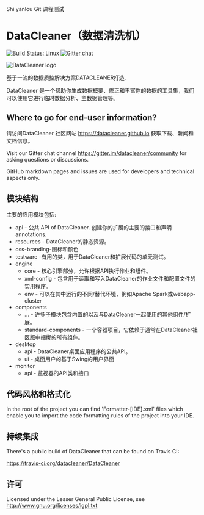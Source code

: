 Shi yanlou
Git 课程测试
# DataCleaner（数据清洗机）

[![Build Status: Linux](https://travis-ci.org/datacleaner/DataCleaner.svg?branch=master)](https://travis-ci.org/datacleaner/DataCleaner) [![Gitter chat](https://badges.gitter.im/datacleaner/community.png)](https://gitter.im/datacleaner/community)

<div>
<img src="https://datacleaner.github.io/assets/dc-logo-100.png" alt="DataCleaner logo" />
</div>

基于一流的数据质控解决方案DATACLEANER打造.

DataCleaner 是一个帮助你生成数据概要、修正和丰富你的数据的工具集，我们可以使用它进行临时数据分析、主数据管理等。

## Where to go for end-user information?

请访问DataCleaner 社区网站 https://datacleaner.github.io 获取下载、新闻和文档信息。

Visit our Gitter chat channel https://gitter.im/datacleaner/community for asking questions or discussions.

GitHub markdown pages and issues are used for developers and technical aspects only.

## 模块结构

主要的应用模块包括:

* api - 公共 API of DataCleaner. 创建你的扩展的主要的接口和声明 annotations.
* resources -  DataCleaner的静态资源。
* oss-branding-图标和颜色
* testware -有用的类，用于DataCleaner和扩展代码的单元测试。
* engine
  * core - 核心引擎部分，允许根据API执行作业和组件。
  * xml-config - 包含用于读取和写入DataCleaner的作业文件和配置文件的实用程序。
  * env - 可以在其中运行的不同/替代环境，例如Apache Spark或webapp-cluster
* components
  * ... - 许多子模块包含内置的以及与DataCleaner一起使用的其他组件/扩展。
  * standard-components - 一个容器项目，它依赖于通常在DataCleaner社区版中捆绑的所有组件。
* desktop
  * api - DataCleaner桌面应用程序的公共API。
  * ui - 桌面用户的基于Swing的用户界面
* monitor
  * api - 监视器的API类和接口
 
## 代码风格和格式化

In the root of the project you can find 'Formatter-[IDE].xml' files which enable you to import the code formatting rules of the project into your IDE.

## 持续集成

There's a public build of DataCleaner that can be found on Travis CI:

https://travis-ci.org/datacleaner/DataCleaner

## 许可

Licensed under the Lesser General Public License, see http://www.gnu.org/licenses/lgpl.txt
